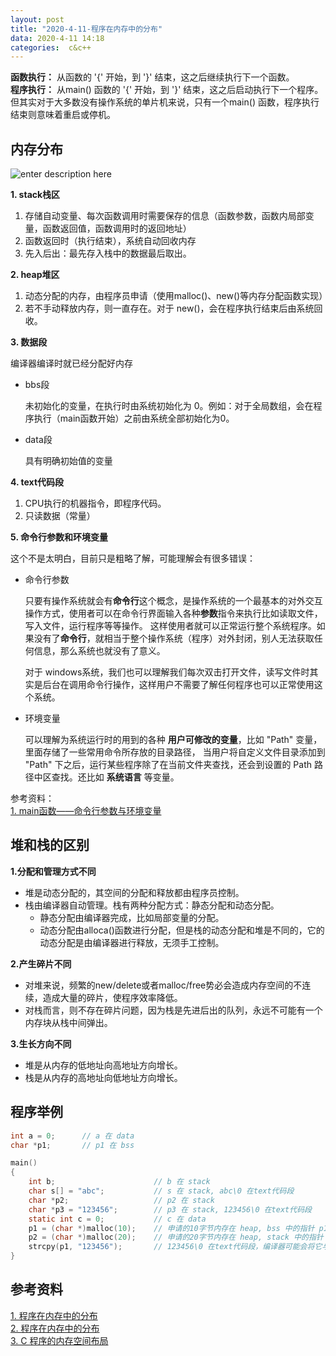 ```yaml
---
layout: post
title: "2020-4-11-程序在内存中的分布"
data: 2020-4-11 14:18
categories:  c&c++
---
```


**函数执行：** 从函数的  '{' 开始，到 '}' 结束，这之后继续执行下一个函数。  
**程序执行：** 从main() 函数的 '{' 开始，到 '}' 结束，这之后启动执行下一个程序。但其实对于大多数没有操作系统的单片机来说，只有一个main() 函数，程序执行结束则意味着重启或停机。

## 内存分布

![enter description here](https://raw.githubusercontent.com/LonlyPan/LonlyPan.github.io/master/images/Posts/2020-4-11-程序在内存中的分布/程序内存分布.png)

**1. stack栈区**
1. 存储自动变量、每次函数调用时需要保存的信息（函数参数，函数内局部变量，函数返回值，函数调用时的返回地址）
2. 函数返回时（执行结束），系统自动回收内存
3. 先入后出：最先存入栈中的数据最后取出。

**2. heap堆区**
1. 动态分配的内存，由程序员申请（使用malloc()、new()等内存分配函数实现）
2. 若不手动释放内存，则一直存在。对于 new()，会在程序执行结束后由系统回收。

**3. 数据段**

编译器编译时就已经分配好内存

- bbs段

  未初始化的变量，在执行时由系统初始化为 0。例如：对于全局数组，会在程序执行（main函数开始）之前由系统全部初始化为0。

- data段

  具有明确初始值的变量

**4.  text代码段**

1. CPU执行的机器指令，即程序代码。
2. 只读数据（常量）


**5. 命令行参数和环境变量**

这个不是太明白，目前只是粗略了解，可能理解会有很多错误：

- 命令行参数

  只要有操作系统就会有**命令行**这个概念，是操作系统的一个最基本的对外交互操作方式，使用者可以在命令行界面输入各种**参数**指令来执行比如读取文件，写入文件，运行程序等等操作。  这样使用者就可以正常运行整个系统程序。如果没有了**命令行**，就相当于整个操作系统（程序）对外封闭，别人无法获取任何信息，那么系统也就没有了意义。

  对于 windows系统，我们也可以理解我们每次双击打开文件，读写文件时其实是后台在调用命令行操作，这样用户不需要了解任何程序也可以正常使用这个系统。

- 环境变量

  可以理解为系统运行时的用到的各种 **用户可修改的变量**，比如 "Path" 变量，里面存储了一些常用命令所存放的目录路径， 当用户将自定义文件目录添加到 "Path" 下之后，运行某些程序除了在当前文件夹查找，还会到设置的 Path 路径中区查找。还比如 **系统语言** 等变量。

参考资料：  
[1. main函数——命令行参数与环境变量](https://blog.51cto.com/muhuizz/1767467)  

## 堆和栈的区别

**1.分配和管理方式不同** 
- 堆是动态分配的，其空间的分配和释放都由程序员控制。
- 栈由编译器自动管理。栈有两种分配方式：静态分配和动态分配。
  - 静态分配由编译器完成，比如局部变量的分配。
  - 动态分配由alloca()函数进行分配，但是栈的动态分配和堆是不同的，它的动态分配是由编译器进行释放，无须手工控制。

**2.产生碎片不同**
- 对堆来说，频繁的new/delete或者malloc/free势必会造成内存空间的不连续，造成大量的碎片，使程序效率降低。
- 对栈而言，则不存在碎片问题，因为栈是先进后出的队列，永远不可能有一个内存块从栈中间弹出。

**3.生长方向不同**
- 堆是从内存的低地址向高地址方向增长。
- 栈是从内存的高地址向低地址方向增长。

## 程序举例

```c 
int a = 0;      // a 在 data
char *p1;       // p1 在 bss

main()
{
    int b;                      // b 在 stack
    char s[] = "abc";           // s 在 stack, abc\0 在text代码段
    char *p2;                   // p2 在 stack
    char *p3 = "123456";        // p3 在 stack, 123456\0 在text代码段
    static int c = 0;           // c 在 data
    p1 = (char *)malloc(10);    // 申请的10字节内存在 heap, bss 中的指针 p1 指向 heap 中的内存
    p2 = (char *)malloc(20);    // 申请的20字节内存在 heap, stack 中的指针 p2 指向heap中的内存
    strcpy(p1, "123456");       // 123456\0 在text代码段，编译器可能会将它与 p3 所指向的 "123456" 优化成一块
}
```
## 参考资料

[1. 程序在内存中的分布](https://www.cnblogs.com/Lynn-Zhang/p/5449199.html)  
[2. 程序在内存中的分布](https://www.jianshu.com/p/155e83ba18b8)  
[3. C 程序的内存空间布局](https://blog.csdn.net/why19911024/article/details/53033426)